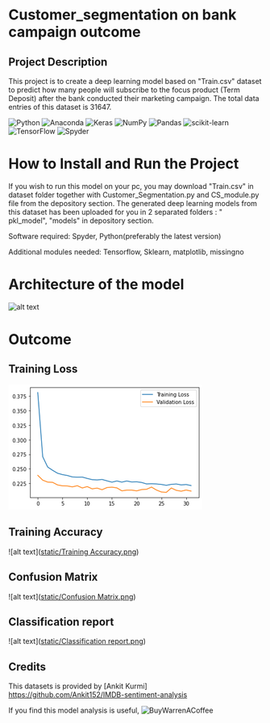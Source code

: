 # Customer_segmentation on bank campaign outcome
 
## Project Description 
This project is to create a deep learning model based on "Train.csv" dataset to predict how many people will subscribe to the focus product (Term Deposit) after the bank conducted their marketing campaign. The total data entries of this dataset is 31647. 
 
![Python](https://img.shields.io/badge/python-3670A0?style=for-the-badge&logo=python&logoColor=ffdd54)
 ![Anaconda](https://img.shields.io/badge/Anaconda-%2344A833.svg?style=for-the-badge&logo=anaconda&logoColor=white)
 ![Keras](https://img.shields.io/badge/Keras-%23D00000.svg?style=for-the-badge&logo=Keras&logoColor=white)
 ![NumPy](https://img.shields.io/badge/numpy-%23013243.svg?style=for-the-badge&logo=numpy&logoColor=white)
 ![Pandas](https://img.shields.io/badge/pandas-%23150458.svg?style=for-the-badge&logo=pandas&logoColor=white)
 ![scikit-learn](https://img.shields.io/badge/scikit--learn-%23F7931E.svg?style=for-the-badge&logo=scikit-learn&logoColor=white)
 ![TensorFlow](https://img.shields.io/badge/TensorFlow-%23FF6F00.svg?style=for-the-badge&logo=TensorFlow&logoColor=white)
![Spyder](https://img.shields.io/badge/Spyder-838485?style=for-the-badge&logo=spyder%20ide&logoColor=maroon)

# How to Install and Run the Project 
If you wish to run this model on your pc, you may download "Train.csv" in dataset folder together with Customer_Segmentation.py and CS_module.py file from the depository section. The generated deep learning models from this dataset has been uploaded for you in 2 separated folders : " pkl_model", "models" in depository section. 

Software required: Spyder, Python(preferably the latest version) 

Additional modules needed: Tensorflow, Sklearn, matplotlib, missingno

# Architecture of the model 
![alt text]([static/Tensor_flow_model.png](https://github.com/CHuiV123/Customer_segmentation/blob/5bbb945eb375638e9e2c26250e8ffcad2cef55eb/static/Tensor_flow_model.png))

# Outcome 
## Training Loss 
![alt text](https://github.com/CHuiV123/Customer_segmentation/blob/5bbb945eb375638e9e2c26250e8ffcad2cef55eb/static/Training%20Loss.png)

## Training Accuracy 
![alt text]([static/Training Accuracy.png](https://github.com/CHuiV123/Customer_segmentation/blob/5bbb945eb375638e9e2c26250e8ffcad2cef55eb/static/Training%20Accuracy.png))

## Confusion Matrix 
![alt text]([static/Confusion Matrix.png](https://github.com/CHuiV123/Customer_segmentation/blob/5bbb945eb375638e9e2c26250e8ffcad2cef55eb/static/Confusion%20Matrix.png))

## Classification report 
![alt text]([static/Classification report.png](https://github.com/CHuiV123/Customer_segmentation/blob/5bbb945eb375638e9e2c26250e8ffcad2cef55eb/static/Classification%20report.png))



## Credits
This datasets is provided by [Ankit Kurmi] https://github.com/Ankit152/IMDB-sentiment-analysis 


If you find this model analysis is useful, 
![BuyWarrenACoffee](https://img.shields.io/badge/Buy%20Warren%20a%20Coffee-ffdd00?style=for-the-badge&logo=buy-warren-a-coffee&logoColor=black)
